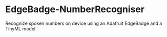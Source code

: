 # EdgeBadge-NumberRecogniser
Recognize spoken numbers on device using an Adafruit EdgeBadge and a TinyML model

